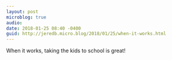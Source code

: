 ```yaml
---
layout: post
microblog: true
audio: 
date: 2018-01-25 08:40 -0400
guid: http://jeredb.micro.blog/2018/01/25/when-it-works.html
---
```

When it works, taking the kids to school is great!
